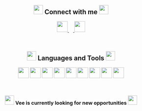 <!----------------------------------->

<h2 align="center">
  <img width="30" height="30" src="https://user-images.githubusercontent.com/72105812/174189475-d5e4c877-cd53-4098-aea8-f2225a36cc5d.png"> Connect with me <img width="30" height="30" src="https://user-images.githubusercontent.com/72105812/174171287-7cb32f46-b018-4f8e-ab96-d8c27e5309f2.png">
</h2>
<p align="center">
  <a href="https://www.linkedin.com/in/veengo/"> <img width="35" height="35" src="https://user-images.githubusercontent.com/72105812/174163884-b359f94d-c445-419a-9162-1b7715cd9c11.png"> </a> <a href="https://discordapp.com/users/187314036776501250"> <img width="35" height="35" src="https://cdn-icons-png.flaticon.com/512/5968/5968759.png"> </a>
</p>

<br>

<!----------------------------------->

<h2 align="center">
  <img width="30" height="30" src="https://user-images.githubusercontent.com/72105812/174189849-9768150b-8cd1-475b-9844-26c6c36fbcf3.png"> Languages and Tools <img width="30" height="30" src="https://user-images.githubusercontent.com/72105812/174189755-ff2e7433-1008-4299-a474-c42f5601bbcf.png">
</h2>
<p align="center">
  <img width="35" height="35" src="https://user-images.githubusercontent.com/72105812/174184770-43fa7607-0f4d-4e9e-b985-0733c99b2bd6.png"> <img width="35" height="35" src="https://user-images.githubusercontent.com/72105812/174184793-604fd383-0636-4cd4-af26-9d9f4a4b2ce3.png"> <img width="35" height="35" src="https://user-images.githubusercontent.com/72105812/174184803-533f484f-9266-4d79-af84-97a9eb1fc3eb.png"> <img width="35" height="35" src="https://user-images.githubusercontent.com/72105812/174185020-ce4a21fd-561a-48b6-a99e-0547569e9f5f.png"> <img width="35" height="35" src="https://user-images.githubusercontent.com/72105812/174185056-08da90f8-7406-42aa-a7e9-a23b80933d9a.png"> <img width="35" height="35" src="https://user-images.githubusercontent.com/72105812/174185080-dae73740-894b-4211-b5b1-2cf464b3dd2d.png"> <img width="35" height="35" src="https://user-images.githubusercontent.com/72105812/174185099-db0ec3ff-7f68-43dc-ab33-f4cfd1b39104.png"> <img width="35" height="35" src="https://cdn-icons-png.flaticon.com/512/5968/5968350.png"> <img width="35" height="35" src="https://user-images.githubusercontent.com/72105812/174188186-34fe745c-a8bb-4dcb-8da1-ce4e3fbd80e5.png">
</p>

<br>

<!----------------------------------->

<h3 align="center">
  <img width="30" height="30" src="https://user-images.githubusercontent.com/72105812/174191491-534ef67e-2fff-42b8-8148-0a14cf260c9c.png"> Vee is currently looking for new opportunities <img width="30" height="30" src="https://user-images.githubusercontent.com/72105812/174191604-bb3dd9a9-19e0-45f6-b454-14a2459f18a6.png">
</h3>

<br>



<!--
**V-ngo/V-ngo** is a ✨ _special_ ✨ repository because its `README.md` (this file) appears on your GitHub profile.

Here are some ideas to get you started:

- 🔭 I’m currently working on ...
- 🌱 I’m currently learning ...
- 👯 I’m looking to collaborate on ...
- 🤔 I’m looking for help with ...
- 💬 Ask me about ...
- 📫 How to reach me: ...
- 😄 Pronouns: ...
- ⚡ Fun fact: ...
-->



